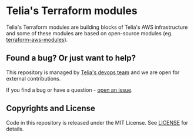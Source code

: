 # Telia's Terraform modules

Telia's Terraform modules are building blocks of Telia's AWS infrastructure and some of these modules are based on open-source modules (eg. [terraform-aws-modules](https://github.com/terraform-aws-modules)).


## Found a bug? Or just want to help?

This repository is managed by [Telia's devops team](https://github.com/orgs/TeliaSoneraNorge/teams/devops/members) and we are open for external contributions.

If you find a bug or have a question - [open an issue](https://github.com/TeliaSoneraNorge/telia-terraform-modules).


## Copyrights and License

Code in this repository is released under the MIT License. See [LICENSE](https://github.com/TeliaSoneraNorge/telia-terraform-modules/blob/master/LICENSE) for details.

